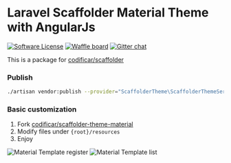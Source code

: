 # Laravel Scaffolder Material Theme with AngularJs
[![Software License](https://img.shields.io/badge/license-MIT-blue.svg?style=flat-square)](LICENSE)
[![Waffle board](https://img.shields.io/badge/board-on%20waffle-blue.svg?style=flat-square)](https://waffle.io/codificar/scaffolder-theme-material)
[![Gitter chat](https://img.shields.io/badge/chat-on%20gitter-blue.svg?style=flat-square)](https://gitter.im/codificar/scaffolder-theme-material)

This is a package for [codificar/scaffolder](https://github.com/codificar/scaffolder)

### Publish
```bash
./artisan vendor:publish --provider="ScaffolderTheme\ScaffolderThemeServiceProvider" --force
````

### Basic customization
1. Fork [codificar/scaffolder-theme-material](https://github.com/codificar/scaffolder-theme-material)
2. Modify files under `{root}/resources`
3. Enjoy

<!-- ### Advanced customization
1. Fork [codificar/scaffolder-theme-material](https://github.com/codificar/scaffolder-theme-material)
2. Modify or add files under `{root}/resources`
3. Make the changes needed to files under `{root}/src/ScaffolderTheme`
4. Fork [codificar/scaffolder](https://github.com/codificar/scaffolder)
5. Wire up things
6. Enjoy -->

![Material Template register](https://cloud.githubusercontent.com/assets/4041128/24417834/51d3f8e8-13c0-11e7-98bf-209ba2a39b22.png)
![Material Template list](https://cloud.githubusercontent.com/assets/4041128/24417850/61dd2cdc-13c0-11e7-9394-6c0d26a6c659.png)
